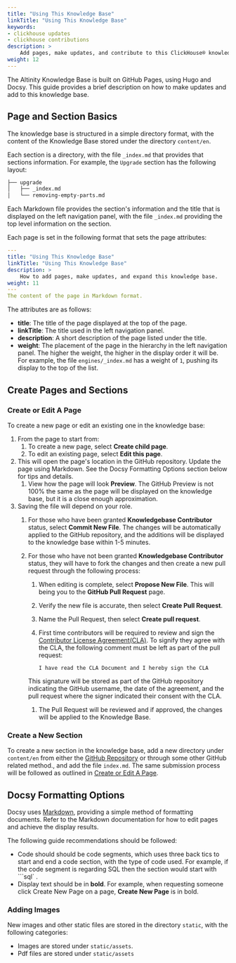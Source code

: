 ```yaml
---
title: "Using This Knowledge Base"
linkTitle: "Using This Knowledge Base"
keywords:
- clickhouse updates
- clickhouse contributions
description: >
    Add pages, make updates, and contribute to this ClickHouse® knowledge base.
weight: 12
---
```

The Altinity Knowledge Base is built on GitHub Pages, using Hugo and Docsy.  This guide provides a brief description on how to make updates and add to this knowledge base.

## Page and Section Basics

The knowledge base is structured in a simple directory format, with the content of the Knowledge Base stored under the directory `content/en`.

Each section is a directory, with the file `_index.md` that provides that sections information.  For example, the `Upgrade` section has the following layout:

```bash
├── upgrade
│   ├── _index.md
│   └── removing-empty-parts.md
```

Each Markdown file provides the section's information and the title that is displayed on the left navigation panel, with the file `_index.md` providing the top level information on the section.

Each page is set in the following format that sets the page attributes:

```yaml
---
title: "Using This Knowledge Base"
linkTitle: "Using This Knowledge Base"
description: >
    How to add pages, make updates, and expand this knowledge base.
weight: 11
---
The content of the page in Markdown format.
```

The attributes are as follows:

* **title**: The title of the page displayed at the top of the page.
* **linkTitle**: The title used in the left navigation panel.
* **description**:  A short description of the page listed under the title.
* **weight**: The placement of the page in the hierarchy in the left navigation panel.  The higher the weight, the higher in the display order it will be.  For example, the file `engines/_index.md` has a weight of `1`, pushing its display to the top of the list.

## Create Pages and Sections

### Create or Edit A Page

To create a new page or edit an existing one in the knowledge base:

1. From the page to start from:
    1. To create a new page, select **Create child page**.
    1. To edit an existing page, select **Edit this page**.
1. This will open the page's location in the GitHub repository.  Update the page using Markdown.  See the Docsy Formatting Options section below for tips and details.
    1. View how the page will look **Preview**.  The GitHub Preview is not 100% the same as the page will be displayed on the knowledge base, but it is a close enough approximation.
1. Saving the file will depend on your role.
    1. For those who have been granted **Knowledgebase Contributor** status, select **Commit New File**.  The changes will be automatically applied to the GitHub repository, and the additions will be displayed to the knowledge base within 1-5 minutes.
    1. For those who have not been granted **Knowledgebase Contributor** status, they will have to fork the changes and then create a new pull request through the following process:
        1. When editing is complete, select **Propose New File**.  This will being you to the **GitHub Pull Request** page.
        1. Verify the new file is accurate, then select **Create Pull Request**.
        1. Name the Pull Request, then select **Create pull request**.
        1. First time contributors will be required to review and sign the [Contributor License Agreement(CLA)](https://altinity.com/legal/content-licensing-agreement-cla/).  To signify they agree with the CLA, the following comment must be left as part of the pull request:

            ```text
            I have read the CLA Document and I hereby sign the CLA
            ```

        This signature will be stored as part of the GitHub repository indicating the GitHub username, the date of the agreement, and the pull request where the signer indicated their consent with the CLA.

        1. The Pull Request will be reviewed and if approved, the changes will be applied to the Knowledge Base.

### Create a New Section

To create a new section in the knowledge base, add a new directory under `content/en` from either the [GitHub Repository](https://github.com/Altinity/altinityknowledgebase/tree/main) or through some other GitHub related method., and add the file `index.md`.  The same submission process will be followed as outlined in [Create or Edit A Page](#create-or-edit-a-page).

## Docsy Formatting Options

Docsy uses [Markdown](https://www.markdownguide.org/getting-started/), providing a simple method of formatting documents.  Refer to the Markdown documentation for how to edit pages and achieve the display results.

The following guide recommendations should be followed:

* Code should should be code segments, which uses three back tics to start and end a code section, with the type of code used.  For example, if the code segment is regarding SQL then the section would start with \`\`\`sql` .
* Display text should be in **bold**.  For example, when requesting someone click Create New Page on a page, **Create New Page** is in bold.

### Adding Images

New images and other static files are stored in the directory `static`, with the following categories:

* Images are stored under `static/assets`.
* Pdf files are stored under `static/assets`

